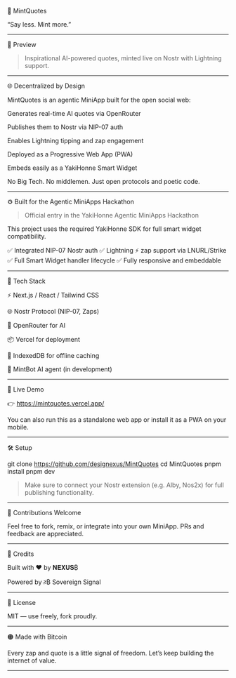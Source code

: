 💬 MintQuotes

“Say less. Mint more.”

  


---

🎥 Preview

> Inspirational AI-powered quotes, minted live on Nostr with Lightning support.



 <!-- Replace with actual image path -->


---

🌐 Decentralized by Design

MintQuotes is an agentic MiniApp built for the open social web:

Generates real-time AI quotes via OpenRouter

Publishes them to Nostr via NIP-07 auth

Enables Lightning tipping and zap engagement

Deployed as a Progressive Web App (PWA)

Embeds easily as a YakiHonne Smart Widget


No Big Tech. No middlemen. Just open protocols and poetic code.


---

⚙️ Built for the Agentic MiniApps Hackathon

> Official entry in the YakiHonne Agentic MiniApps Hackathon



This project uses the required YakiHonne SDK for full smart widget compatibility.

✅ Integrated NIP-07 Nostr auth ✅ Lightning ⚡ zap support via LNURL/Strike ✅ Full Smart Widget handler lifecycle ✅ Fully responsive and embeddable


---

🚀 Tech Stack

⚡ Next.js / React / Tailwind CSS

🌐 Nostr Protocol (NIP-07, Zaps)

🤖 OpenRouter for AI

📦 Vercel for deployment

💾 IndexedDB for offline caching

💬 MintBot AI agent (in development)



---

🔗 Live Demo

👉 https://mintquotes.vercel.app/

You can also run this as a standalone web app or install it as a PWA on your mobile.


---

🛠 Setup

git clone https://github.com/designexus/MintQuotes
cd MintQuotes
pnpm install
pnpm dev

> Make sure to connect your Nostr extension (e.g. Alby, Nos2x) for full publishing functionality.




---

🌱 Contributions Welcome

Feel free to fork, remix, or integrate into your own MiniApp. PRs and feedback are appreciated.


---

🧠 Credits

Built with ❤️ by 𝐍𝐄𝐗𝐔𝐒₿

Powered by ꋊ₿ Sovereign Signal



---

📜 License

MIT — use freely, fork proudly.


---

🟠 Made with Bitcoin

Every zap and quote is a little signal of freedom. Let’s keep building the internet of value.


---

